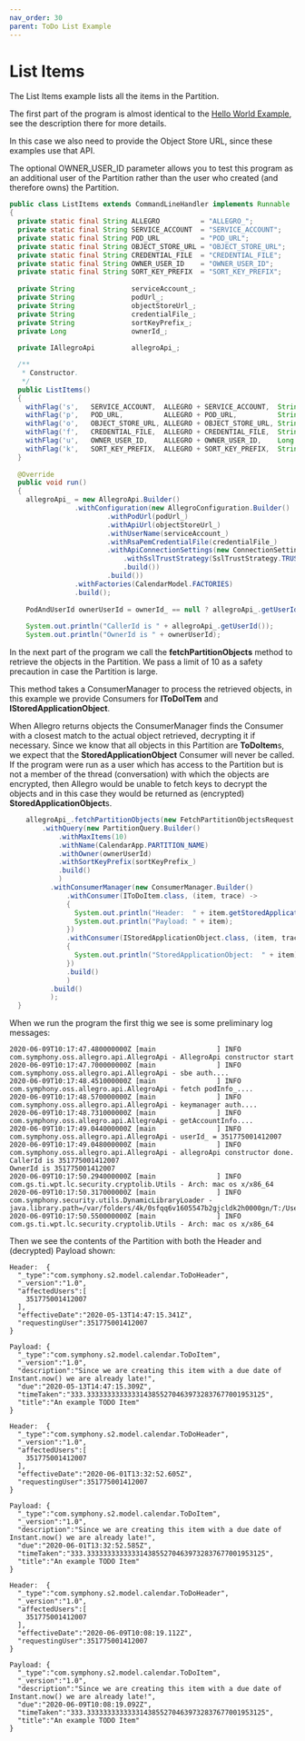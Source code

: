 ```yaml
---
nav_order: 30
parent: ToDo List Example
---
```

# List Items

The List Items example lists all the items in the Partition.

The first part of the program is almost identical to the [Hello World Example](/HelloWorld.html), see the description
there for more details.

In this case we also need to provide the Object Store URL, since these examples use that API.

The optional OWNER\_USER\_ID parameter allows you to test this program as an additional user of the Partition rather than
the user who created (and therefore owns) the Partition.

```java
public class ListItems extends CommandLineHandler implements Runnable
{
  private static final String ALLEGRO          = "ALLEGRO_";
  private static final String SERVICE_ACCOUNT  = "SERVICE_ACCOUNT";
  private static final String POD_URL          = "POD_URL";
  private static final String OBJECT_STORE_URL = "OBJECT_STORE_URL";
  private static final String CREDENTIAL_FILE  = "CREDENTIAL_FILE";
  private static final String OWNER_USER_ID    = "OWNER_USER_ID";
  private static final String SORT_KEY_PREFIX  = "SORT_KEY_PREFIX";
  
  private String              serviceAccount_;
  private String              podUrl_;
  private String              objectStoreUrl_;
  private String              credentialFile_;
  private String              sortKeyPrefix_;
  private Long                ownerId_;
  
  private IAllegroApi         allegroApi_;

  /**
   * Constructor.
   */
  public ListItems()
  {
    withFlag('s',   SERVICE_ACCOUNT,  ALLEGRO + SERVICE_ACCOUNT,  String.class,   false, true,   (v) -> serviceAccount_       = v);
    withFlag('p',   POD_URL,          ALLEGRO + POD_URL,          String.class,   false, true,   (v) -> podUrl_               = v);
    withFlag('o',   OBJECT_STORE_URL, ALLEGRO + OBJECT_STORE_URL, String.class,   false, true,   (v) -> objectStoreUrl_       = v);
    withFlag('f',   CREDENTIAL_FILE,  ALLEGRO + CREDENTIAL_FILE,  String.class,   false, true,   (v) -> credentialFile_       = v);
    withFlag('u',   OWNER_USER_ID,    ALLEGRO + OWNER_USER_ID,    Long.class,     false, false,  (v) -> ownerId_              = v);
    withFlag('k',   SORT_KEY_PREFIX,  ALLEGRO + SORT_KEY_PREFIX,  String.class,   false, false,  (v) -> sortKeyPrefix_        = v);
  }
  
  @Override
  public void run()
  {
	allegroApi_ = new AllegroApi.Builder()
	            .withConfiguration(new AllegroConfiguration.Builder()
	                    .withPodUrl(podUrl_)
	                    .withApiUrl(objectStoreUrl_)
	                    .withUserName(serviceAccount_)
	                    .withRsaPemCredentialFile(credentialFile_)	                    
	                    .withApiConnectionSettings(new ConnectionSettings.Builder()
	                        .withSslTrustStrategy(SslTrustStrategy.TRUST_ALL_CERTS)
	                        .build())
	                    .build())
	            .withFactories(CalendarModel.FACTORIES)
	            .build();
    
    PodAndUserId ownerUserId = ownerId_ == null ? allegroApi_.getUserId() : PodAndUserId.newBuilder().build(ownerId_);
    
    System.out.println("CallerId is " + allegroApi_.getUserId());
    System.out.println("OwnerId is " + ownerUserId);
```

In the next part of the program we call the __fetchPartitionObjects__ method to retrieve the objects in the Partition. We pass a limit of
10 as a safety precaution in case the Partition is large.

This method takes a ConsumerManager to process the retrieved objects, in this example we provide
Consumers for **IToDoITem** and **IStoredApplicationObject**.

When Allegro returns objects the ConsumerManager finds the Consumer with a closest match to the actual object retrieved, decrypting
it if necessary. Since we know that all objects in this Partition are **ToDoItem**s, we expect that the **StoredApplicationObject** 
Consumer will never be called. If the program were run as a user which has access to the Partition but is not a member of the 
thread (conversation) with which the objects are encrypted, then Allegro would be unable to fetch keys to decrypt the objects
and in this case they would be returned as (encrypted) **StoredApplicationObject**s.


```java
    allegroApi_.fetchPartitionObjects(new FetchPartitionObjectsRequest.Builder()
        .withQuery(new PartitionQuery.Builder()
            .withMaxItems(10)
            .withName(CalendarApp.PARTITION_NAME)
            .withOwner(ownerUserId)
            .withSortKeyPrefix(sortKeyPrefix_)
            .build()
            )
          .withConsumerManager(new ConsumerManager.Builder()
              .withConsumer(IToDoItem.class, (item, trace) ->
              {
                System.out.println("Header:  " + item.getStoredApplicationObject().getHeader());
                System.out.println("Payload: " + item);
              })
              .withConsumer(IStoredApplicationObject.class, (item, trace) ->
              {
                System.out.println("StoredApplicationObject:  " + item);
              })
              .build()
              )
          .build()
          );
  }
```

When we run the program the first thig we see is some preliminary log messages:


```
2020-06-09T10:17:47.480000000Z [main               ] INFO  com.symphony.oss.allegro.api.AllegroApi - AllegroApi constructor start
2020-06-09T10:17:47.700000000Z [main               ] INFO  com.symphony.oss.allegro.api.AllegroApi - sbe auth....
2020-06-09T10:17:48.451000000Z [main               ] INFO  com.symphony.oss.allegro.api.AllegroApi - fetch podInfo_....
2020-06-09T10:17:48.570000000Z [main               ] INFO  com.symphony.oss.allegro.api.AllegroApi - keymanager auth....
2020-06-09T10:17:48.731000000Z [main               ] INFO  com.symphony.oss.allegro.api.AllegroApi - getAccountInfo....
2020-06-09T10:17:49.044000000Z [main               ] INFO  com.symphony.oss.allegro.api.AllegroApi - userId_ = 351775001412007
2020-06-09T10:17:49.048000000Z [main               ] INFO  com.symphony.oss.allegro.api.AllegroApi - allegroApi constructor done.
CallerId is 351775001412007
OwnerId is 351775001412007
2020-06-09T10:17:50.294000000Z [main               ] INFO  com.gs.ti.wpt.lc.security.cryptolib.Utils - Arch: mac os x/x86_64
2020-06-09T10:17:50.317000000Z [main               ] INFO  com.symphony.security.utils.DynamicLibraryLoader - java.library.path=/var/folders/4k/0sfqq6v1605547b2gjcldk2h0000gn/T:/Users/bruce/Library/Java/Extensions:/Library/Java/Extensions:/Network/Library/Java/Extensions:/System/Library/Java/Extensions:/usr/lib/java:.
2020-06-09T10:17:50.550000000Z [main               ] INFO  com.gs.ti.wpt.lc.security.cryptolib.Utils - Arch: mac os x/x86_64
```
Then we see the contents of the Partition with both the Header and (decrypted) Payload shown:

```
Header:  {
  "_type":"com.symphony.s2.model.calendar.ToDoHeader",
  "_version":"1.0",
  "affectedUsers":[
    351775001412007
  ],
  "effectiveDate":"2020-05-13T14:47:15.341Z",
  "requestingUser":351775001412007
}

Payload: {
  "_type":"com.symphony.s2.model.calendar.ToDoItem",
  "_version":"1.0",
  "description":"Since we are creating this item with a due date of Instant.now() we are already late!",
  "due":"2020-05-13T14:47:15.309Z",
  "timeTaken":"333.33333333333331438552704639732837677001953125",
  "title":"An example TODO Item"
}

Header:  {
  "_type":"com.symphony.s2.model.calendar.ToDoHeader",
  "_version":"1.0",
  "affectedUsers":[
    351775001412007
  ],
  "effectiveDate":"2020-06-01T13:32:52.605Z",
  "requestingUser":351775001412007
}

Payload: {
  "_type":"com.symphony.s2.model.calendar.ToDoItem",
  "_version":"1.0",
  "description":"Since we are creating this item with a due date of Instant.now() we are already late!",
  "due":"2020-06-01T13:32:52.585Z",
  "timeTaken":"333.33333333333331438552704639732837677001953125",
  "title":"An example TODO Item"
}

Header:  {
  "_type":"com.symphony.s2.model.calendar.ToDoHeader",
  "_version":"1.0",
  "affectedUsers":[
    351775001412007
  ],
  "effectiveDate":"2020-06-09T10:08:19.112Z",
  "requestingUser":351775001412007
}

Payload: {
  "_type":"com.symphony.s2.model.calendar.ToDoItem",
  "_version":"1.0",
  "description":"Since we are creating this item with a due date of Instant.now() we are already late!",
  "due":"2020-06-09T10:08:19.092Z",
  "timeTaken":"333.33333333333331438552704639732837677001953125",
  "title":"An example TODO Item"
}

```
